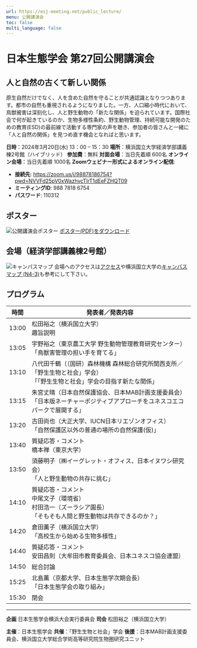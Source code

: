 ```yaml
---
url: https://esj-meeting.net/public_lecture/
menu: 公開講演会
toc: false
multi_language: false
---
```


# 日本生態学会 第27回公開講演会

## 人と自然の古くて新しい関係

原生自然だけでなく、人を含めた自然を守ることが共通認識となりつつあります。都市の自然も重視されるようになりました。一方、人口縮小時代において、鳥獣被害は深刻化し、人と野生動物の「新たな関係」を迫られています。国際社会で何が起きているのか、生物多様性条約、野生動物管理、持続可能な開発のための教育(ESD)の最前線で活動する専門家の声を聴き、参加者の皆さんと一緒に「人と自然の関係」を見つめ直す機会となればと思います。

**日時**：2024年3月20日(水) 13：00 – 15：30
**場所**：横浜国立大学経済学部講義棟2号館（ハイブリッド）
**参加費**：無料
**対面会場**：当日先着順 600名
**オンライン会場**：当日先着順 1000名
**Zoomウェビナー形式によるオンライン配信**:

* **接続先**: <a href="https://zoom.us/j/98878186754?pwd=NVVFd25pV0xWazhvcTIrT1dEeFZHQT09" target="_blank">https://zoom.us/j/98878186754?pwd=NVVFd25pV0xWazhvcTIrT1dEeFZHQT09</a>
* **ミーティングID**: 988 7818 6754
* **パスワード**: 110312

## ポスター

![公開講演会ポスター](https://esj-meeting.net/wp-content/uploads/2024/01/public_lecture.jpg)
[ポスター(PDF)をダウンロード](https://esj-meeting.net/wp-content/uploads/2024/01/public_lecture.pdf)

## 会場（経済学部講義棟2号館）

![キャンパスマップ](https://esj-meeting.net/wp-content/uploads/2024/02/campus_map_ja.jpg)
会場へのアクセスは[アクセス](access_ja)や横浜国立大学の[キャンパスマップ (N4-3)](https://www.ynu.ac.jp/access/map_campus.html)も参考にして下さい。

## プログラム

| 時間  | 発表者／発表内容                                                                                                              |
| ----- | ----------------------------------------------------------------------------------------------------------------------------- |
| 13:00 | 松田裕之（横浜国立大学）<br>趣旨説明                                                                                          |
| 13:05 | 宇野裕之（東京農工大学 野生動物管理教育研究センター）<br>「鳥獣害管理の担い手を育てる」                                       |
| 13:10 | 八代田千鶴（（国研）森林機構 森林総合研究所関西支所／「野生生物と社会」学会）<br>「「野生生物と社会」学会の目指す新たな関係」 |
| 13:15 | 朱宮丈晴（日本自然保護協会、日本MAB計画支援委員会）<br>「日本版ネーチャーポジティブアプローチをユネスコエコパークで展開する」 |
| 13:20 | 古田尚也（大正大学、IUCN日本リエゾンオフィス）<br>「自然保護区以外の普通の場所の自然保護(仮)」                                |
| 13:40 | 質疑応答・コメント<br>橋本禅（東京大学）                                                                                      |
| 13:50 | 須藤明子（㈱イーグレット・オフィス、日本イヌワシ研究会）<br>「人と野生動物の共存に挑む」                                      |
| 14:10 | 質疑応答・コメント<br>中尾文子（環境省）<br>村田浩一（ズーラシア園長）<br>「そもそも人間と野生動物は共存できるのか？」        |
| 14:20 | 倉田薫子（横浜国立大学）<br>「高校生から始める生物多様性」                                                                    |
| 14:40 | 質疑応答・コメント<br>安田昌則（大牟田市教育委員会、日本ユネスコ協会連盟）                                                    |
| 14:50 | 総合討論                                                                                                                      |
| 15:25 | 北島薫（京都大学、日本生態学次期会長）<br>「日本生態学会の取り組み」                                                          |
| 15:30 | 閉会                                                                                                                          |

---

**企画** 日本生態学会横浜大会実行委員会
**司会** 松田裕之（横浜国立大学）

**主催**：日本生態学会
**共催**：「野生生物と社会」学会
**後援**：日本MAB計画支援委員会、横浜国立大学総合学術高等研究院生物圏研究ユニット

